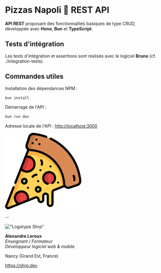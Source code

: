 # Pizzas Napoli 🍕 REST API

__API REST__ proposant des fonctionnalités basiques de type CRUD, développée avec __Hono__, __Bun__ et __TypeScript__.

## Tests d'intégration

Les tests d'intégration et assertions sont réalisés avec le logiciel __Bruno__ (cf. ./integration-tests).

## Commandes utiles

Installation des dépendances NPM :

```sh
bun install
```

Démarrage de l'API :

```sh
bun run dev
```

Adresse locale de l'API : <http://localhost:3000>

![Pizza](./assets/pizza.png)

--

!["Logotype Shrp"](https://sherpa.one/images/sherpa-logotype.png)

__Alexandre Leroux__  
_Enseignant / Formateur_  
_Développeur logiciel web & mobile_

Nancy (Grand Est, France)

<https://shrp.dev>
